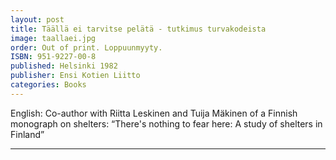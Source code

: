 ```yaml
---
layout: post
title: Täällä ei tarvitse pelätä - tutkimus turvakodeista
image: taallaei.jpg
order: Out of print. Loppuunmyyty.
ISBN: 951-9227-00-8
published: Helsinki 1982
publisher: Ensi Kotien Liitto
categories: Books
---
```

English: Co-author with Riitta Leskinen and Tuija Mäkinen of a Finnish monograph on shelters: “There's nothing to fear here: A study of shelters in Finland”

---
